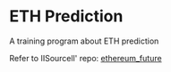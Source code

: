 # ETH Prediction
A training program about ETH prediction

Refer to IISourcell' repo: [ethereum_future](https://github.com/llSourcell/ethereum_future)